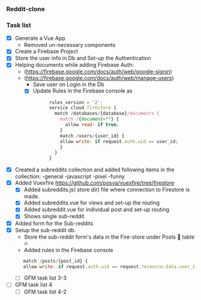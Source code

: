 ### Reddit-clone

### Task list

- [x] Generate a Vue App
  - Removed un-necessary components
- [x] Create a Firebase Project
- [x] Store the user info in Db and Set-up the Authentication
- [x] Helping documents while adding Firebase Auth:
  - (https://firebase.google.com/docs/auth/web/google-signin)
  - (https://firebase.google.com/docs/auth/web/manage-users)
    - Save user on Login in the Db
    - [x] Update Rules in the Firebase console as
      ```javascript
            rules_version = '2';
            service cloud.firestore {
              match /databases/{database}/documents {
                match /{document=**} {
                  allow read: if true;
                }
                match /users/{user_id} {
                allow write: if request.auth.uid == user_id;
                }
              }
            }
      ```
- [x] Created a subreddits collection and added following items in the collection:
  -general
  -javascript
  -pixel
  -funny 
- [x] Added Vuexfire https://github.com/posva/vuexfire/tree/firestore
     * [x] Added subreddits.js( store dir) file where connection to Firestore is made. 
     * [x] Added subreddits.vue for views and set-up the routing 
     * [x] Added subreddit.vue for individual post and set-up routing 
     * [x] Shows single sub-reddit
- [x] Added form for the Sub-reddits
- [x] Setup the sub-reddit db. 
    - Store the sub-reddit form's data in the Fire-store under Posts :elephant: table :fire:
    - Added rules in the Firebase console 
    ```javascript
       match /posts/{post_id} {
       allow write: if request.auth.uid == request.resource.data.user_id;
    ```   
  * [ ] GFM task list 3-3
- [ ] GFM task list 4
  - [ ] GFM task list 4-2
